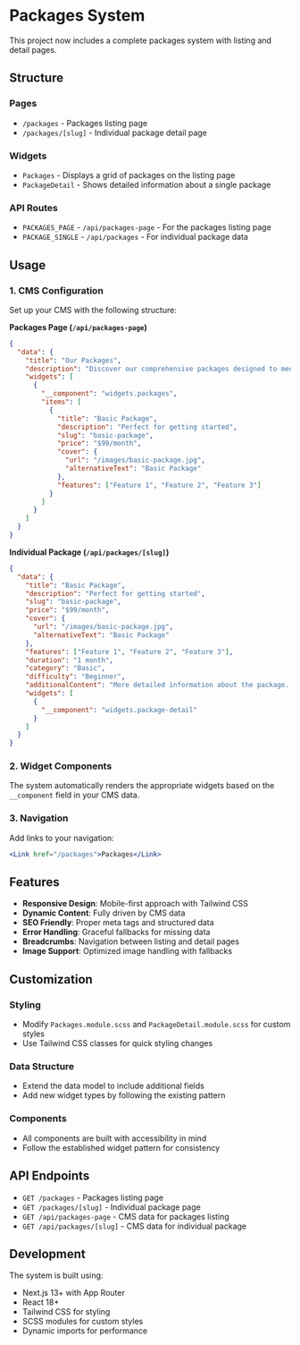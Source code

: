 # Packages System

This project now includes a complete packages system with listing and detail pages.

## Structure

### Pages
- `/packages` - Packages listing page
- `/packages/[slug]` - Individual package detail page

### Widgets
- `Packages` - Displays a grid of packages on the listing page
- `PackageDetail` - Shows detailed information about a single package

### API Routes
- `PACKAGES_PAGE` - `/api/packages-page` - For the packages listing page
- `PACKAGE_SINGLE` - `/api/packages` - For individual package data

## Usage

### 1. CMS Configuration
Set up your CMS with the following structure:

**Packages Page (`/api/packages-page`)**
```json
{
  "data": {
    "title": "Our Packages",
    "description": "Discover our comprehensive packages designed to meet your needs",
    "widgets": [
      {
        "__component": "widgets.packages",
        "items": [
          {
            "title": "Basic Package",
            "description": "Perfect for getting started",
            "slug": "basic-package",
            "price": "$99/month",
            "cover": {
              "url": "/images/basic-package.jpg",
              "alternativeText": "Basic Package"
            },
            "features": ["Feature 1", "Feature 2", "Feature 3"]
          }
        ]
      }
    ]
  }
}
```

**Individual Package (`/api/packages/[slug]`)**
```json
{
  "data": {
    "title": "Basic Package",
    "description": "Perfect for getting started",
    "slug": "basic-package",
    "price": "$99/month",
    "cover": {
      "url": "/images/basic-package.jpg",
      "alternativeText": "Basic Package"
    },
    "features": ["Feature 1", "Feature 2", "Feature 3"],
    "duration": "1 month",
    "category": "Basic",
    "difficulty": "Beginner",
    "additionalContent": "More detailed information about the package...",
    "widgets": [
      {
        "__component": "widgets.package-detail"
      }
    ]
  }
}
```

### 2. Widget Components
The system automatically renders the appropriate widgets based on the `__component` field in your CMS data.

### 3. Navigation
Add links to your navigation:
```jsx
<Link href="/packages">Packages</Link>
```

## Features

- **Responsive Design**: Mobile-first approach with Tailwind CSS
- **Dynamic Content**: Fully driven by CMS data
- **SEO Friendly**: Proper meta tags and structured data
- **Error Handling**: Graceful fallbacks for missing data
- **Breadcrumbs**: Navigation between listing and detail pages
- **Image Support**: Optimized image handling with fallbacks

## Customization

### Styling
- Modify `Packages.module.scss` and `PackageDetail.module.scss` for custom styles
- Use Tailwind CSS classes for quick styling changes

### Data Structure
- Extend the data model to include additional fields
- Add new widget types by following the existing pattern

### Components
- All components are built with accessibility in mind
- Follow the established widget pattern for consistency

## API Endpoints

- `GET /packages` - Packages listing page
- `GET /packages/[slug]` - Individual package page
- `GET /api/packages-page` - CMS data for packages listing
- `GET /api/packages/[slug]` - CMS data for individual package

## Development

The system is built using:
- Next.js 13+ with App Router
- React 18+
- Tailwind CSS for styling
- SCSS modules for custom styles
- Dynamic imports for performance